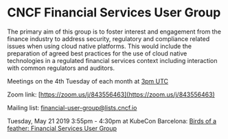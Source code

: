 # CNCF Financial Services User Group

The primary aim of this group is to foster interest and engagement from the finance industry to address security, regulatory and compliance related issues when using cloud native platforms.  This would include the preparation of agreed best practices for the use of cloud native technologies in a regulated financial services context including interaction with common regulators and auditors.

Meetings on the 4th Tuesday of each month at [3pm UTC](http://time.unitarium.com/utc/3pm)

Zoom link: [https://zoom.us/j/843556463](https://zoom.us/j/843556463)

Mailing list: [financial-user-group@lists.cncf.io](https://lists.cncf.io/g/financial-user-group)

Tuesday, May 21 2019 3:55pm - 4:30pm at KubeCon Barcelona: [Birds of a feather: Financial Services User Group](https://sched.co/OoUQ)
